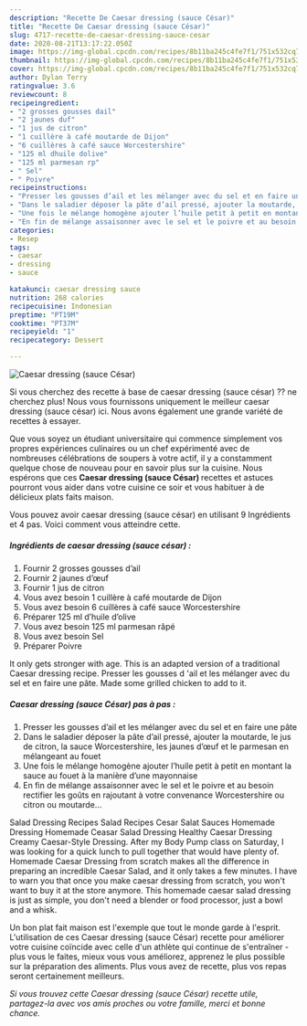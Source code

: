 ```yaml
---
description: "Recette De Caesar dressing (sauce César)"
title: "Recette De Caesar dressing (sauce César)"
slug: 4717-recette-de-caesar-dressing-sauce-cesar
date: 2020-08-21T13:17:22.050Z
image: https://img-global.cpcdn.com/recipes/8b11ba245c4fe7f1/751x532cq70/caesar-dressing-sauce-cesar-photo-principale-de-la-recette.jpg
thumbnail: https://img-global.cpcdn.com/recipes/8b11ba245c4fe7f1/751x532cq70/caesar-dressing-sauce-cesar-photo-principale-de-la-recette.jpg
cover: https://img-global.cpcdn.com/recipes/8b11ba245c4fe7f1/751x532cq70/caesar-dressing-sauce-cesar-photo-principale-de-la-recette.jpg
author: Dylan Terry
ratingvalue: 3.6
reviewcount: 8
recipeingredient:
- "2 grosses gousses dail"
- "2 jaunes duf"
- "1 jus de citron"
- "1 cuillère à café moutarde de Dijon"
- "6 cuillères à café sauce Worcestershire"
- "125 ml dhuile dolive"
- "125 ml parmesan rp"
- " Sel"
- " Poivre"
recipeinstructions:
- "Presser les gousses d’ail et les mélanger avec du sel et en faire une pâte"
- "Dans le saladier déposer la pâte d’ail pressé, ajouter la moutarde, le jus de citron, la sauce Worcestershire, les jaunes d’œuf et le parmesan en mélangeant au fouet"
- "Une fois le mélange homogène ajouter l’huile petit à petit en montant la sauce au fouet à la manière d’une mayonnaise"
- "En fin de mélange assaisonner avec le sel et le poivre et au besoin rectifier les goûts en rajoutant à votre convenance Worcestershire ou citron ou moutarde..."
categories:
- Resep
tags:
- caesar
- dressing
- sauce

katakunci: caesar dressing sauce 
nutrition: 268 calories
recipecuisine: Indonesian
preptime: "PT19M"
cooktime: "PT37M"
recipeyield: "1"
recipecategory: Dessert

---
```



![Caesar dressing (sauce César)](https://img-global.cpcdn.com/recipes/8b11ba245c4fe7f1/751x532cq70/caesar-dressing-sauce-cesar-photo-principale-de-la-recette.jpg)

Si vous cherchez des recette à base de caesar dressing (sauce césar) ?? ne cherchez plus! Nous vous fournissons uniquement le meilleur caesar dressing (sauce césar) ici. Nous avons également une grande variété de recettes à essayer.

Que vous soyez un étudiant universitaire qui commence simplement vos propres expériences culinaires ou un chef expérimenté avec de nombreuses célébrations de soupers à votre actif, il y a constamment quelque chose de nouveau pour en savoir plus sur la cuisine. Nous espérons que ces <strong> Caesar dressing (sauce César) </strong> recettes et astuces pourront vous aider dans votre cuisine ce soir et vous habituer à de délicieux plats faits maison.

<!--inarticleads1-->

Vous pouvez avoir caesar dressing (sauce césar) en utilisant 9 Ingrédients et 4 pas. Voici comment vous atteindre cette.

##### Ingrédients de caesar dressing (sauce césar) :

1. Fournir 2 grosses gousses d’ail
1. Fournir 2 jaunes d’œuf
1. Fournir 1 jus de citron
1. Vous avez besoin 1 cuillère à café moutarde de Dijon
1. Vous avez besoin 6 cuillères à café sauce Worcestershire
1. Préparer 125 ml d’huile d’olive
1. Vous avez besoin 125 ml parmesan râpé
1. Vous avez besoin  Sel
1. Préparer  Poivre


It only gets stronger with age. This is an adapted version of a traditional Caesar dressing recipe. Presser les gousses d &#39;ail et les mélanger avec du sel et en faire une pâte. Made some grilled chicken to add to it. 

<!--inarticleads2-->

##### Caesar dressing (sauce César) pas à pas :

1. Presser les gousses d’ail et les mélanger avec du sel et en faire une pâte
1. Dans le saladier déposer la pâte d’ail pressé, ajouter la moutarde, le jus de citron, la sauce Worcestershire, les jaunes d’œuf et le parmesan en mélangeant au fouet
1. Une fois le mélange homogène ajouter l’huile petit à petit en montant la sauce au fouet à la manière d’une mayonnaise
1. En fin de mélange assaisonner avec le sel et le poivre et au besoin rectifier les goûts en rajoutant à votre convenance Worcestershire ou citron ou moutarde...


Salad Dressing Recipes Salad Recipes Cesar Salat Sauces Homemade Dressing Homemade Ceasar Salad Dressing Healthy Caesar Dressing Creamy Caesar-Style Dressing. After my Body Pump class on Saturday, I was looking for a quick lunch to pull together that would have plenty of. Homemade Caesar Dressing from scratch makes all the difference in preparing an incredible Caesar Salad, and it only takes a few minutes. I have to warn you that once you make caesar dressing from scratch, you won&#39;t want to buy it at the store anymore. This homemade caesar salad dressing is just as simple, you don&#39;t need a blender or food processor, just a bowl and a whisk. 

<!--inarticleads1-->

<p>
Un bon plat fait maison est l'exemple que tout le monde garde à l'esprit. L'utilisation de ces Caesar dressing (sauce César) recette pour améliorer votre cuisine coïncide avec celle d'un athlète qui continue de s'entraîner - plus vous le faites, mieux vous vous améliorez, apprenez le plus possible sur la préparation des aliments. Plus vous avez de recette, plus vos repas seront certainement meilleurs.
</p>

<p>
<i>Si vous trouvez cette Caesar dressing (sauce César) recette utile, partagez-la avec vos amis proches ou votre famille, merci et bonne chance.</i>
</p>
